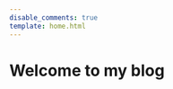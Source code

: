 ```yaml
---
disable_comments: true
template: home.html
---
```


# Welcome to my blog

<div style="height: 150vh"></div>